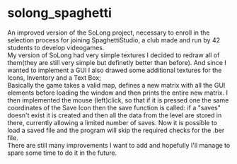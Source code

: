 # solong_spaghetti

An improved version of the SoLong project, necessary to enroll in the selection process for joining SpaghettiStudio, a club made and run by 42 students to develop videogames.<br />
My version of SoLong had very simple textures I decided to redraw all of them(they are still very simple but definetly better than before).
And since I wanted to implement a GUI I also drawed some additional textures for the Icons, Inventory and a Text Box;<br />
Basically the game takes a valid map, defines a new matrix with all the GUI elements before loading the window and then prints the entire new matrix.
I then implemented the mouse (left)click, so that if it is pressed one the same coordinates of the Save Icon then the save function is called: 
if a "saves" doesn't exist it is created and then all the data from the level are stored in there, currently allowing a limited number of saves.
Now it is possible to load a saved file and the program will skip the required checks for the .ber file.<br />
There are still many improvements I want to add and hopefully I'll manage to spare some time to do it in the future.
